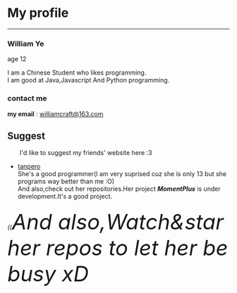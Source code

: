 # My profile
--------
### **William Ye**  
age 12  
  
I am a Chinese Student who likes programming.  
I am good at Java,Javascript And Python programming.  
### contact me
**my email** : <williamcraft@163.com>  


## Suggest  
&emsp;&emsp;I'd like to suggest my friends' website here :3  
+ [tanpero](https://tanpero.github.io)  
She's a good programmer(I am very suprised cuz she is only 13 but she programs way better than me :O)  
And also,check out her repositories.Her project ***MomentPlus*** is under development.It's a good project.  
###### ((<font size=10>And also,Watch&star her repos to let her be busy xD</font>

